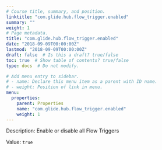 ```yaml
---
# Course title, summary, and position.
linktitle: "com.glide.hub.flow_trigger.enabled"
summary: ""
weight: 1
# Page metadata.
title: "com.glide.hub.flow_trigger.enabled"
date: "2018-09-09T00:00:00Z"
lastmod: "2018-09-09T00:00:00Z"
draft: false  # Is this a draft? true/false
toc: true  # Show table of contents? true/false
type: docs  # Do not modify.

# Add menu entry to sidebar.
# - name: Declare this menu item as a parent with ID name.
# - weight: Position of link in menu.
menu:
  properties:
    parent: Properties
    name: "com.glide.hub.flow_trigger.enabled"
    weight: 1
---
```


Description: Enable or disable all Flow Triggers


Value: `true`